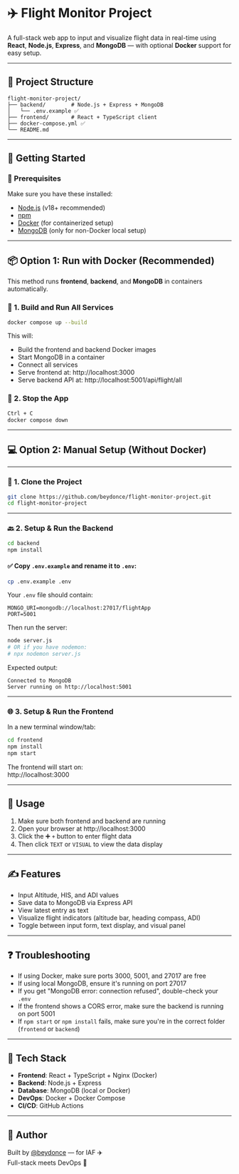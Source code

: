 # ✈️ Flight Monitor Project

A full-stack web app to input and visualize flight data in real-time using **React**, **Node.js**, **Express**, and **MongoDB** — with optional **Docker** support for easy setup.

---

## 📁 Project Structure

```
flight-monitor-project/
├── backend/        # Node.js + Express + MongoDB
│   └── .env.example ✅
├── frontend/       # React + TypeScript client
├── docker-compose.yml ✅
└── README.md
```

---

## 🚀 Getting Started

### 🔧 Prerequisites

Make sure you have these installed:

- [Node.js](https://nodejs.org/en/) (v18+ recommended)
- [npm](https://www.npmjs.com/)
- [Docker](https://www.docker.com/) (for containerized setup)
- [MongoDB](https://www.mongodb.com/) (only for non-Docker local setup)

---

## 📦 Option 1: Run with Docker (Recommended)

This method runs **frontend**, **backend**, and **MongoDB** in containers automatically.

### 🧱 1. Build and Run All Services

```bash
docker compose up --build
```

This will:
- Build the frontend and backend Docker images
- Start MongoDB in a container
- Connect all services
- Serve frontend at: http://localhost:3000
- Serve backend API at: http://localhost:5001/api/flight/all

### 🛑 2. Stop the App

```bash
Ctrl + C
docker compose down
```

---

## 💻 Option 2: Manual Setup (Without Docker)

---

### 📆 1. Clone the Project

```bash
git clone https://github.com/beydonce/flight-monitor-project.git
cd flight-monitor-project
```

---

### 🔙 2. Setup & Run the Backend

```bash
cd backend
npm install
```

#### ✅ Copy `.env.example` and rename it to `.env`:

```bash
cp .env.example .env
```

Your `.env` file should contain:

```
MONGO_URI=mongodb://localhost:27017/flightApp
PORT=5001
```

Then run the server:

```bash
node server.js
# OR if you have nodemon:
# npx nodemon server.js
```

Expected output:

```
Connected to MongoDB
Server running on http://localhost:5001
```

---

### 🌐 3. Setup & Run the Frontend

In a new terminal window/tab:

```bash
cd frontend
npm install
npm start
```

The frontend will start on:  
http://localhost:3000

---

## 🧪 Usage

1. Make sure both frontend and backend are running
2. Open your browser at http://localhost:3000
3. Click the ➕ `+` button to enter flight data
4. Then click `TEXT` or `VISUAL` to view the data display

---

## ✍️ Features

- Input Altitude, HIS, and ADI values
- Save data to MongoDB via Express API
- View latest entry as text
- Visualize flight indicators (altitude bar, heading compass, ADI)
- Toggle between input form, text display, and visual panel

---

## ❓ Troubleshooting

- If using Docker, make sure ports 3000, 5001, and 27017 are free
- If using local MongoDB, ensure it's running on port 27017
- If you get "MongoDB error: connection refused", double-check your `.env`
- If the frontend shows a CORS error, make sure the backend is running on port 5001
- If `npm start` or `npm install` fails, make sure you're in the correct folder (`frontend` or `backend`)

---

## 💠 Tech Stack

- **Frontend**: React + TypeScript + Nginx (Docker)
- **Backend**: Node.js + Express
- **Database**: MongoDB (local or Docker)
- **DevOps**: Docker + Docker Compose
- **CI/CD**: GitHub Actions

---

## 🙌 Author

Built by [@beydonce](https://github.com/beydonce) — for IAF ✈️  
Full-stack meets DevOps 🤝
